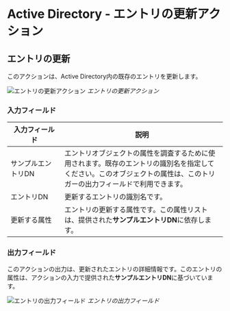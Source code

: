  # Active Directory - エントリの更新アクション

## エントリの更新
このアクションは、Active Directory内の既存のエントリを更新します。

![エントリの更新アクション](~@img/active_directory/update_entry.png)
*エントリの更新アクション*

### 入力フィールド

<table class="unchanged rich-diff-level-one">
  <thead>
    <tr>
        <th width='25%'>入力フィールド</th>
        <th>説明</th>
    </tr>
  </thead>
  <tbody>
    <tr>
      <td>サンプルエントリDN</td>
      <td>
        エントリオブジェクトの属性を調査するために使用されます。既存のエントリの識別名を指定してください。このオブジェクトの属性は、このトリガーの出力フィールドで利用できます。
      </td>
    </tr>
    <tr>
      <td>エントリDN</td>
      <td>
        更新するエントリの識別名です。
      </td>
    </tr>
    <tr>
      <td>更新する属性</td>
      <td>
        エントリの更新する属性です。この属性リストは、提供された<b>サンプルエントリDN</b>に依存します。
      </td>
    </tr>
  </tbody>
</table>

### 出力フィールド
このアクションの出力は、更新されたエントリの詳細情報です。このエントリの属性は、アクションの入力で提供された**サンプルエントリDN**に基づいています。

![エントリの出力フィールド](~@img/active_directory/entry_output_schema.png)
*エントリの出力フィールド*